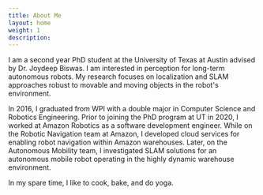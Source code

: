 ```yaml
---
title: About Me
layout: home
weight: 1
description: 
---
```

[//]: # (Add link to Joydeep's website)

I am a second year PhD student at the University of Texas at Austin advised by Dr. Joydeep Biswas. I am interested in
 perception for long-term autonomous robots. My research focuses on localization and SLAM approaches robust to movable and moving
  objects in the robot's environment.
  
[//]: # (Add more about research)
  
   
In 2016, I graduated from WPI with a double major in Computer Science and Robotics Engineering. Prior to joining the
PhD program at UT in 2020, I worked at Amazon Robotics as a software development engineer. While on the Robotic 
Navigation team at Amazon, I developed cloud services for enabling robot navigation within Amazon warehouses. Later, 
on the Autonomous Mobility team, I investigated SLAM solutions for an autonomous mobile robot operating in the highly
dynamic warehouse environment.   

In my spare time, I like to cook, bake, and do yoga.    

  

